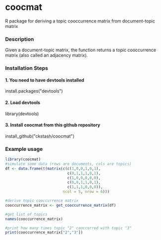 # coocmat
R package for deriving a topic cooccurrence matrix from document-topic matrix

### Description
Given a document-topic matrix, the function returns a topic cooccurrence matrix (also called an adjacency matrix).

### Installation Steps
#### 1. You need to have devtools installed
install.packages("devtools")

#### 2. Load devtools
library(devtools)

#### 3. Install coocmat from this github repository
install_github("ckstash/coocmat")

### Example usage

```R
library(coocmat)
#simulate some data (rows are documents, cols are topics)
df <- data.frame(t(matrix(c(c(1,0,0,1,0,1),
                            c(0,1,1,1,0,1),
                            c(1,0,0,0,0,0),
                            c(0,0,1,1,0,1),
                            c(1,1,1,0,0,0)),
                          ncol = 5, nrow = 6)))

#derive topic cooccurrence matrix
cooccurrence_matrix <- get_cooccurrence_matrix(df)

#get list of topics
names(cooccurrence_matrix)

#print how many times topic "2" cooccurred with topic "3"
print(cooccurrence_matrix["2","3"])
```
